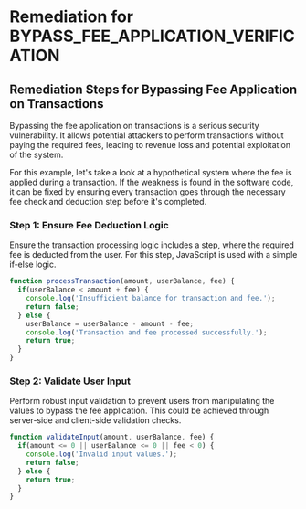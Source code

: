 # Remediation for BYPASS_FEE_APPLICATION_VERIFICATION

## Remediation Steps for Bypassing Fee Application on Transactions

Bypassing the fee application on transactions is a serious security vulnerability. It allows potential attackers to perform transactions without paying the required fees, leading to revenue loss and potential exploitation of the system. 

For this example, let's take a look at a hypothetical system where the fee is applied during a transaction. If the weakness is found in the software code, it can be fixed by ensuring every transaction goes through the necessary fee check and deduction step before it's completed.

### Step 1: Ensure Fee Deduction Logic 

Ensure the transaction processing logic includes a step, where the required fee is deducted from the user. For this step, JavaScript is used with a simple if-else logic.

```javascript
function processTransaction(amount, userBalance, fee) {
  if(userBalance < amount + fee) {
    console.log('Insufficient balance for transaction and fee.');
    return false;
  } else {
    userBalance = userBalance - amount - fee;
    console.log('Transaction and fee processed successfully.');
    return true;
  }
}
```
### Step 2: Validate User Input 

Perform robust input validation to prevent users from manipulating the values to bypass the fee application. This could be achieved through server-side and client-side validation checks.

```javascript
function validateInput(amount, userBalance, fee) {
  if(amount <= 0 || userBalance <= 0 || fee < 0) {
    console.log('Invalid input values.');
    return false;
  } else {
    return true;
  }
}
```